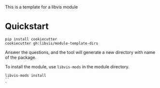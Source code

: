 This is a template for a libvis module

# Quickstart

```
pip install cookiecutter
cookiecutter gh:libvis/module-template-dirs
```

Answer the questions, and the tool will generate a new directory with name of the package.

To install the module, use `libvis-mods` in the module directory.

```
libvis-mods install
``
`


